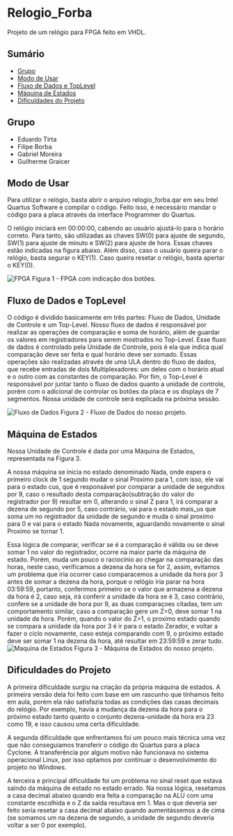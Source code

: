 # Relogio_Forba

Projeto de um relógio para FPGA feito em VHDL.

## Sumário

- [Grupo](#grupo)
- [Modo de Usar](#modo-de-usar)
- [Fluxo de Dados e TopLevel](#fluxo-de-dados-e-toplevel)
- [Máquina de Estados](#maquina-de-estados)
- [Dificuldades do Projeto](#dificuldades-do-projeto)

## Grupo

- Eduardo Tirta
- Filipe Borba
- Gabriel Moreira
- Guilherme Graicer

## Modo de Usar
Para utilizar o relógio, basta abrir o arquivo relogio_forba.qar em seu Intel Quartus Software e compilar o código. Feito isso, é necessário mandar o código para a placa através da interface Programmer do Quartus.

O relógio iniciará em 00:00:00, cabendo ao usuário ajustá-lo para o horário correto. Para tanto, são utilizadas as chaves SW(0) para ajuste de segundo, SW(1) para ajuste de minuto e SW(2) para ajuste de hora. Essas chaves estão indicadas na figura abaixo. Além disso, caso o usuário queira parar o relógio, basta segurar o KEY(1). Caso queira resetar o relógio, basta apertar o KEY(0).

![FPGA](https://i.imgur.com/WgNEGB2.jpg)
Figura 1 - FPGA com indicação dos botões.

## Fluxo de Dados e TopLevel
O código é dividido basicamente em três partes: Fluxo de Dados, Unidade de Controle e um Top-Level.
Nosso fluxo de dados é responsável por realizar as operações de comparação e soma de horário, além de guardar os valores em registradores para serem mostrados no Top-Level. Esse fluxo de dados é controlado pela Unidade de Controle, pois é ela que indica qual comparação deve ser feita e qual horário deve ser somado. Essas operações são realizadas através de uma ULA dentro do fluxo de dados, que recebe entradas de dois Multiplexadores: um deles com o horário atual e o outro com as constantes de comparação.
Por fim, o Top-Level é responsável por juntar tanto o fluxo de dados quanto a unidade de controle, porém com o adicional de controlar os botões da placa e os displays de 7 segmentos.
Nossa unidade de controle será explicada na próxima sessão.

![Fluxo de Dados](https://i.imgur.com/3U9ED5J.jpg)
Figura 2 - Fluxo de Dados do nosso projeto.

## Máquina de Estados
Nossa Unidade de Controle é dada por uma Máquina de Estados, representada na Figura 3.

A nossa máquina se inicia no estado denominado Nada, onde espera o primeiro clock de 1 segundo mudar o sinal Proximo para 1, com isso, ele vai para o estado cus, que é responsável por comparar a unidade de segundos por 9, caso o resultado desta comparação(subtração do valor do registrador por 9) resultar em 0, alterando o sinal Z para 1, irá comparar a dezena de segundo por 5, caso contrário, vai para o estado mais_us que soma um no registrador da unidade de segundo e muda o sinal proximo para 0 e vai para o estado Nada novamente, aguardando novamente o sinal Proximo se tornar 1. 

Essa lógica de comparar, verificar se é a comparação é válida ou se deve somar 1 no valor do registrador, ocorre na maior parte da máquina de estado. Porém, muda um pouco o raciocínio ao chegar na comparação das horas, neste caso, verificamos a dezena da hora se for 2, assim, evitamos um problema que iria ocorrer caso comparacemos a unidade da hora por 3 antes de somar a dezena da hora, porque o relógio iria parar na hora 03:59:59, portanto, conferimos primeiro se o valor que armazena a dezena da hora é 2, caso seja, irá conferir a unidade da hora se é 3, caso contrário, confere se a unidade de hora por 9, as duas comparaçoes citadas, tem um comportamento similar, caso a comparação gere um Z=0, deve somar 1 na unidade da hora. Porém, quando o valor do Z=1, o proximo estado quando se compara a unidade da hora por 3 é ir para o estado Zerador, e voltar a fazer o ciclo novamente, caso esteja comparando com 9, o próximo estado deve ser somar 1 na dezena da hora, até resultar em 23:59:59 e zerar tudo.
![Maquina de Estados](https://i.imgur.com/KPPrZpd.jpg)
Figura 3 - Máquina de Estados do nosso projeto.

## Dificuldades do Projeto
A primeira dificuldade surgiu na criação da própria máquina de estados. A primeira versão dela foi feito com base em um rascunho que tínhamos feito em aula, porém ela não satisfazia todas as condições das casas decimais do relógio. Por exemplo, havia a mudança da dezena da hora para o próximo estado tanto quanto o conjunto dezena-unidade da hora era 23 como 19, e isso causou uma certa dificuldade.

A segunda dificuldade que enfrentamos foi um pouco mais técnica uma vez que não conseguiamos transferir o código do Quartus para a placa Cyclone. A transferência por algum motivo não funcionava no sistema operacional Linux, por isso optamos por continuar o desenvolvimento do projeto no Windows.

A terceira e principal dificuldade foi um problema no sinal reset que estava saindo da máquina de estado no estado errado. Na nossa lógica, resetamos a casa decimal abaixo quando era feita a comparação na ALU com uma constante escolhida e o Z da saída resultava em 1. Mas o que deveria ser feito seria resetar a casa decimal abaixo quando aumentássemos a de cima (se somamos um na dezena de segundo, a unidade de segundo deveria voltar a ser 0 por exemplo).
